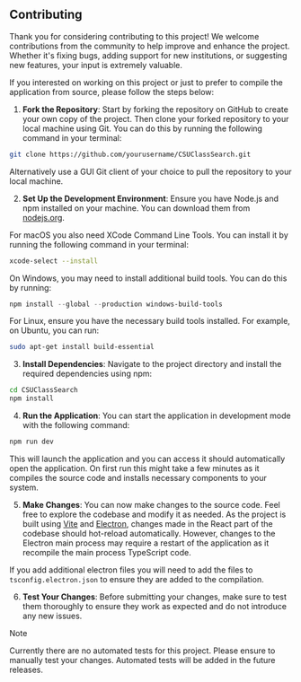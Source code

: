 ## Contributing

Thank you for considering contributing to this project! We welcome contributions from the community to help improve and enhance the project. Whether it's fixing bugs, adding support for new institutions, or suggesting new features, your input is extremely valuable.

If you interested on working on this project or just to prefer to compile the application from source, please follow the steps below:

1. **Fork the Repository**: Start by forking the repository on GitHub to create your own copy of the project.
   Then clone your forked repository to your local machine using Git. You can do this by running the following command in your terminal:

```bash
git clone https://github.com/yourusername/CSUClassSearch.git
```

Alternatively use a GUI Git client of your choice to pull the repository to your local machine.

2. **Set Up the Development Environment**: Ensure you have Node.js and npm installed on your machine. You can download them from [nodejs.org](https://nodejs.org/).

For macOS you also need XCode Command Line Tools. You can install it by running the following command in your terminal:

```zsh
xcode-select --install
```

On Windows, you may need to install additional build tools. You can do this by running:

```powershell
npm install --global --production windows-build-tools
```

For Linux, ensure you have the necessary build tools installed. For example, on Ubuntu, you can run:

```bash
sudo apt-get install build-essential
```

3. **Install Dependencies**: Navigate to the project directory and install the required dependencies using npm:

```bash
cd CSUClassSearch
npm install
```

4. **Run the Application**: You can start the application in development mode with the following command:

```bash
npm run dev
```

This will launch the application and you can access it should automatically open the application. On first run this might take a few minutes as it compiles the source code and installs necessary components to your system.

5. **Make Changes**: You can now make changes to the source code. Feel free to explore the codebase and modify it as needed. As the project is built using [Vite](https://vitejs.dev/) and [Electron](https://www.electronjs.org/), changes made in the React part of the codebase should hot-reload automatically. However, changes to the Electron main process may require a restart of the application as it recompile the main process TypeScript code.

If you add additional electron files you will need to add the files to `tsconfig.electron.json` to ensure they are added to the compilation.

6. **Test Your Changes**: Before submitting your changes, make sure to test them thoroughly to ensure they work as expected and do not introduce any new issues.

> [!NOTE]
> Currently there are no automated tests for this project. Please ensure to manually test your changes. Automated tests will be added in the future releases.
